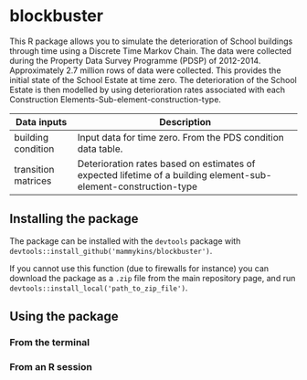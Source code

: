 # blockbuster


This R package allows you to simulate the deterioration of School buildings through time using a Discrete Time Markov Chain. The data were collected during the Property Data Survey Programme (PDSP) of 2012-2014. Approximately 2.7 million rows of data were collected. This provides the initial state of the School Estate at time zero. The deterioration of the School Estate is then modelled by using deterioration rates associated with each Construction Elements-Sub-element-construction-type.



|Data inputs|Description|
|---|---|
|building condition|Input data for time zero. From the PDS condition data table.|
|transition matrices|Deterioration rates based on estimates of expected lifetime of a building element-sub-element-construction-type|

## Installing the package

The package can be installed with the `devtools` package with `devtools::install_github('mammykins/blockbuster')`.

If you cannot use this function (due to firewalls for instance) you can download the package as a `.zip` file from the main repository page, and run `devtools::install_local('path_to_zip_file')`.

## Using the package

### From the terminal


### From an R session


```